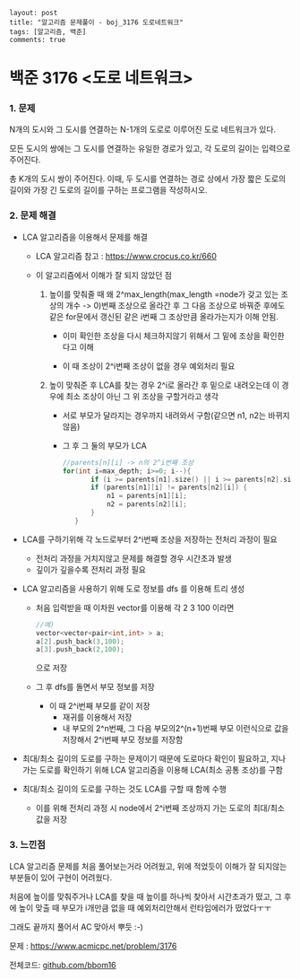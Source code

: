```
layout: post
title: "알고리즘 문제풀이 - boj_3176 도로네트워크"
tags: [알고리즘, 백준]
comments: true
```

# 백준 3176 <도로 네트워크>

### 1. 문제 

N개의 도시와 그 도시를 연결하는 N-1개의 도로로 이루어진 도로 네트워크가 있다. 

모든 도시의 쌍에는 그 도시를 연결하는 유일한 경로가 있고, 각 도로의 길이는 입력으로 주어진다.

총 K개의 도시 쌍이 주어진다. 이때, 두 도시를 연결하는 경로 상에서 가장 짧은 도로의 길이와 가장 긴 도로의 길이를 구하는 프로그램을 작성하시오.

### 2. 문제 해결 

- LCA 알고리즘을 이용해서 문제를 해결 

  - LCA 알고리즘 참고 : <https://www.crocus.co.kr/660>

  - 이 알고리즘에서 이해가 잘 되지 않았던 점

    1. 높이를 맞춰줄 때 왜 2^max_length(max_length =node가 갖고 있는 조상의 개수 -> 0)번째 조상으로 올라간 후 그 다음 조상으로 바꿔준 후에도 같은 for문에서 갱신된 같은 i번째 그 조상만큼 올라가는지가 이해 안됨.

       - 이미 확인한 조상을 다시 체크하지않기 위해서 그 밑에 조상을 확인한다고 이해 

       - 이 때 조상이 2^i번째 조상이 없을 경우 예외처리 필요

    2. 높이 맞춰준 후 LCA를 찾는 경우 2^i로 올라간 후 밑으로 내려오는데 이 경우에 최소 조상이 아닌 그 위 조상을 구할거라고 생각

       - 서로 부모가 달라지는 경우까지 내려와서 구함(같으면 n1, n2는 바뀌지않음)

       - 그 후 그 둘의 부모가 LCA

         ```c++
         //parents[n][i] -> n의 2^i번째 조상
         for(int i=max_depth; i>=0; i--){
         		if (i >= parents[n1].size() || i >= parents[n2].size()) continue;
         		if (parents[n1][i] != parents[n2][i]) {
         			n1 = parents[n1][i];
         			n2 = parents[n2][i];
         		}
         	}
         ```

         

- LCA를 구하기위해 각 노드로부터 2^i번째 조상을 저장하는 전처리 과정이 필요

  - 전처리 과정을 거치지않고 문제를 해결할 경우 시간초과 발생
  - 깊이가 깊을수록 전처리 과정 필요

- LCA 알고리즘을 사용하기 위해 도로 정보를 dfs 를 이용해 트리 생성

  - 처음 입력받을 때 이차원 vector를 이용해 각 2 3 100 이라면 

    ```c++
    //예)
    vector<vector<pair<int,int> > a;
    a[2].push_back(3,100);
    a[3].push_back(2,100);
    ```

    으로 저장

  - 그 후 dfs를 돌면서 부모 정보를 저장 

    - 이 때 2^i번째 부모를 같이 저장
      - 재귀를 이용해서 저장
      - 내 부모의 2^n번째, 그 다음 부모의2^(n+1)번째 부모 이런식으로 값을 저장해서 2^i번째 부모 정보를 저장함

- 최대/최소 길이의 도로를 구하는 문제이기 때문에 도로마다 확인이 필요하고, 지나가는 도로를 확인하기 위해 LCA 알고리즘을 이용해 LCA(최소 공통 조상)를 구함

- 최대/최소 길이의 도로를 구하는 것도 LCA를 구할 때 함께 수행

  - 이를 위해 전처리 과정 시 node에서 2^i번째 조상까지 가는 도로의 최대/최소값을 저장

### 3. 느낀점

LCA 알고리즘 문제를 처음 풀어보는거라 어려웠고, 위에 적었듯이 이해가 잘 되지않는 부분들이 있어 구현이 어려웠다. 

처음에 높이를 맞춰주거나 LCA를 찾을 때 높이를 하나씩 찾아서 시간초과가 떴고, 그 후에 높이 맞출 때 부모가 i개만큼 없을 때 예외처리안해서 런타임에러가 떴었다ㅜㅜ 

그래도 끝까지 풀어서 AC 맞아서 뿌듯 :-)

문제 : <https://www.acmicpc.net/problem/3176>

전체코드:  [github.com/bbom16](https://github.com/bbom16/study_algorithm/blob/master/algorithm_2019_cplus/algorithm_2019_cplus/3176.cpp)

